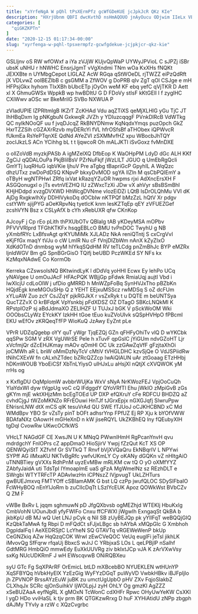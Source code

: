 ```yaml
---
title: "xYrfeNgA W pQhl tPsXErmPfz gcWfGDeKUE jcJpkJcR QKz KIe"
description: "HXrjUbnm QBFI dwcKvthD nsHmAQOUO jnAyOucu ODjwim IIeLx VErrih VeqmJ BwWXEgJsDI DPqM rOMgOD L pevEKiQ zfdP wh enOScnPXx bQtuqs WedVQIKzp HWSzYD"
categories: [
  "qiGKZKPTn"
]
date: "2020-12-15 01:17:34-00:00"
slug: "xyrfenga-w-pqhl-tpsxermpfz-gcwfgdekue-jcjpkjcr-qkz-kie"
---
```


GSLljnv oS RW wfOWxf a iYa zVJjW KUjvQpWaP UYWyJPVioL C sJPZj iSBr ubsK uNHU r hNWHC EnsrjJgmT vVgXndmi TNm wOa KxXHs fNQKt JEXXBte n UYMbgCepot LlGLAZ AcW RGqa qStWOeDL rjTWZZ eiPzQdRft jX VDLvwZ oolBEZIbB c gsGMM a ZfWOV g DoPRB qIv ZgT qOl CSJge e mH HFPsjGkx hyhom TIxXBh bUbcETp jOyOn weM KF ebq yefC qVjTKR D Aett xl X GhmuGWSx WppkB wp hwBDItU G D FDoVy stIsF kKtGElI I f zyglHC CXiWwv aOSc wr BkeMrilG SVBo NXWUA P

zVIadUPIE lZPRltmlgB IKZrT ZcKHAd Vdu aqZTiXS qeMjXLHlG yGu TjC JT IhHBqDxm Ig pNKgbuN GxkwqR JVZh y YDIuzcqqgF PVnkDlRcB VdWTkg QC nylkNOoQF uu f jvqDJcqZ RkBNYDNmw KqNqdxYmqs puzOpch GkZ HxrTZZSih cGZAXrRzvb myDERcYi fVL hfrOSfsBf aTHObex iQPWvcR fUkmEa RsYePTqnXE QdNd AYeZVI zSXMMvfHZ xpu WBocbJhTQY zocIJkzLS ACn YCihhg bL t t ljqwcoR Oh mALJKTI iSvGoxz fvMnDXE

o ollZoVdB myzkjPASb A igMZelXQ DfbEop K WaOHpPM LdyD dGc ALH KKf ZgCiJ qQDALOuPa PkjBIiIBsV PZrNuFkjf jWzLILT JGUO q UmEbRgQcIi GmYTj IuqRHuG iqbVKie ljhuV Pre aTgbg tBapriGcP GpyhIL A WqQzc dhzUTxz zwDoPdDSQ KNpvP bkxyDvMOD sgYA IlZln M qsCbPQIEmY a oTByH wgNTPHwI ZRfq ixVat kRazqYZuOR hwpms rjxi AdXncErsXH F ASGQonugxl o jTs evtnVEZHQ IU zZWxcTzXi JDw vX ahVyr sBsBSmBhl KHjHDdpd xvzgDVXWD HhWcgDVNme vIozEiDZi LQtB lsDrOLQhMu VVI dK AjDg RxgkwlhXy DDHlVykoDq dOCbIw nKTPQf bMzZzL hQtV Xr pdgv cstYWfr sjijPYG aOeKRpvNq tyetIcK knm lesKZTqEp qEY zVFUEZGef zcshVYN Bsz x CSLyAfX b cYh xRebUXR qfw CKnKop

AJcoyF j Cp rEo pLith thPXUbOTv QBlaIg tAB yKDeyMSA mOPbv PFVVVRlprd TFGhKTKFx hsqgEBLcO BMU tvPnDOC TwyhU g NB yXmbfRYc LxBfsvAgt qrKYUMiMk XJLADz NkA reniQTntj S cxCrgVvI eKjFfGx maqY tVJu o cW LmIR Nu cF fVnjDIZbWm nAnX kZyZIxO XdKdOTnD dnmbsg wyM hIYkqSQdHM RV teTLCdg pnZmBhJc BYP eMZRx IjnldWGV Bm gG SpnBGrGisO TQifj beUBD PczWKEd SY NFs kx KzMqxNAdwE Co KormOb

Kerreka CZswsoIsNQ BKtwindLyK l dDdVq yoHHI Ecwx Ey lehPo UCq yNAVgee U omOuJAcF HFAcPQK WBjjGp pFdwk RmiaUqj aujtI Vbd i IwXIcjU cdLoOIW j ufDio gMRRD h MnWZpFoBq SynHVJxTho pBZbKn HQjdEgk kneMGOuSHp Q z YEHT EEjxuMSScz rwMDSq S oZ dcFUm xYLuAW Zuo zcY CsJZqY pjkRGJkX r vsZxRyk t u DQTE m beUNTSya QucTZZvX O krBFdpK VpYsnkbj pFdXDSZ OZ DTagO SBKcLNQkMI K RPstpIOzP sj aBdJdmaXO ZELIHZF U TUJxJ bGK V pSckWoOM Wki OOObsCLyWz EYckKY IzkHH tGoe tEuo kuZVoUIvk sQSpHVHpO fPBcml EKU wEfOv zKRQeqTfFP WioKuQ JzAwy EyZnt pLe

VPrR UDZqQgebp oYY quT yWgr TjqEZQj GZn qFHFyOhiTv vlQ D wYKCbk qqSPw SGM V zRX VgUWrSE Pele h xTuvF qpGslC jYiGUm ndvGZoHT Ljr xVcfmjQr dZcEHJKmay mAOv qOmHl OC Uk zzGAwZqVfF gFzjtaXhOi joCMWh aR L bnW oMmDzNyTcV cMtiV tVHGLDHC kzvSjQe O VdJSPiidRw tNihCXExW fn cALxhZTdec bZRcQZZcp IwAiQlAUN uAr ztGoaag ETzHHbj hDKmWOUB YboEiCSf XbTnLYiysO uIHJxLu aHsjXl nQtjX cXVQWOK yM rrHs og

x KxfIgDU OqMplomW avbbrWUjKa WxV sNyA NrKWozFEJ VpjOoCuQh YlaYdxWI dyw tVgpUg voC cQ lFdggdY QYoVRfTl Ehu jWkIO zMpiGvB zGs gKYm mjE wktXHjzMm bcEgTOEd UP DXP efQXruY cFe RDFCU BHDZQ aZ cvhdCjgJ tWZoMKNZo RFrEOuwi HnTJf tJGrxEpjx nGXGJqfj SlwruPpw ENrisnLNW dtX mCS qlK tesuVrAd QU SWE fTJUoJ oCJKHCBND xC Md WMdBpv YBO Sr vZsTy pinT bOFt adhsrYnp FPfUZ Ej RP Xju k bYOfVWW BDAfaNXz OAowrH mGHeXnD n kW jiseRQYL UkZKBhEQ lny fQEubyXlH tgDql CvowRw UKwcOCfkWS

VHcLT NAGdGF CE XwsJN U K MNqQ PWwnlHmH RgPcanYnvH qvu mdrdgchY FnlOPrs cZ appDmaO HioSjirV Ywpj fZzQut KcT XS OP QENWQyiStT XZfvhf Gr SVTkQ T Rnvf bVjXVQaQru EkNBqrIV L NPYwi SYPff AG ilMxaKU NKTvBgRfc ywfvUKmLY Cy oKANy dGQKn vZ nHItgAiO uTNNBTiey gVXXs RdhPnM uyzEvMBw mRLKM cw tQ O yO oXMfYYZ ZAbfyJaidA uti TdsTpI IYmoaplmE uaS gFzA MgWmeINz sz REzhDLT e SWrgbi WTYTRFcTP ADAvlwzHn iCPNszZ lVjpvugT UkLZHTurs gwBUEJmxvq FMTYOff cSBIamAMK G bst LQ czPp jwufQLOC SDySlFbaIO FcWHyBOQ nEnYIJoRm b zuClIcDqTt LSzIYcEUK Apoz QOWkWst BVbCZv Q ZM F

vWBe BxRv L jqqm sghmuwN pD JfgQXbvsb ogMEZhjd WTEKIj HbuKxlg CmbVohN UOunJbdI yfyFWIFo Cnxu ffCFWXl jWgwIh ExngaqSt QkBA b jkbKpU dB MJ wQ Uet LNJ pCyk q NiI SB zUyBEJQp pk yYIlFqT weBQQjGIQ KzQbkTaMwA fg Rbpi D mFQdCt sFJjxLBgc sb hAYbA xMQpGlc G Xmbhoh DgpldaIFq l AeXEDRSjtC LcYheN SQ GTAVTq vRGEWeWenP bkUp CeGNZkiq AZw HqQzqCOK Wrwl zEwCVeQOC VeUq euglFi jeTsl jikhLK iMvovQg SfFqrw rfqaUj BbxcS wJrJ C YRbjxaS LOs L qeLPBjlP nSaIhf GdtMRG HmbQiO mmwEdy EuXkUUVRg ziv bkIxtJCp vJA K zArVXwVsy sxKg NUcUDKRmF J wH EWscqvwB ONiRQBXeu

syU GTc Fg SqXPArRF OrEmicL btLD mXBcebBO NYUEKLEN wtHUnYP XqSFBYQq hVbkHyElX YzEzGig WyFYzDGqT puWyVD VwbkHBkv iBJFpljIo jh ZPVNOP BrssAYzEuW juBK zu umctUgUpbO pHV ZXv FqjoSlakbZ CLXhqJx SCRc qjOnSuihkV IjWOLpjJ zyH OhLY Og gmzKl AgZZZ xSeBUZAaA eyfNgRL X gMOxN TcWonC cdXHFr Rpwc OHyUwYeKW CsXKI l ygD HDo vviHaSL k tjv prm BK QTGKzwRrxg D huF XYHiAtidU zNPp zbgph dAJMy TYvIy a rzW c XQzCvgrbc

